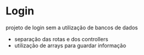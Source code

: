 # Login
projeto de login sem a utilização de bancos de dados

- separação das rotas e dos controllers
- utilização de arrays para guardar informação
